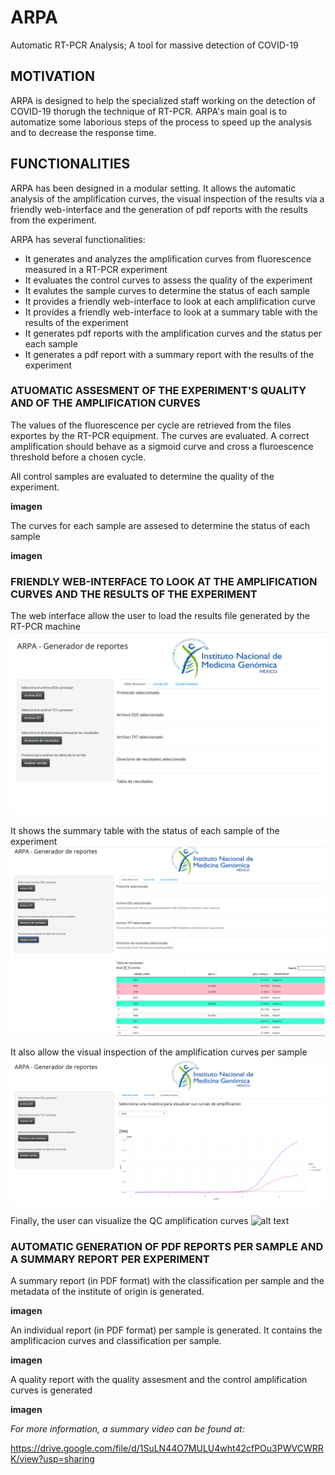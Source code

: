 # ARPA
Automatic RT-PCR Analysis; A tool for massive detection of COVID-19

## MOTIVATION
ARPA is designed to help the specialized staff working on the detection of COVID-19 thorugh the technique of RT-PCR. ARPA's main goal is to automatize some laborious steps of the process to speed up the analysis and to decrease the response time.

## FUNCTIONALITIES

ARPA has been designed in a modular setting. It allows the automatic analysis of the amplification curves, the visual inspection of the results via a friendly web-interface and the generation of pdf reports with the results from the experiment.

ARPA has several functionalities:

 - It generates and analyzes the amplification curves from fluorescence measured in a RT-PCR experiment
 - It evaluates the control curves to assess the quality of the experiment
 - It evalutes the sample curves to determine the status of each sample
 - It provides a friendly web-interface to look at each amplification curve
 - It provides a friendly web-interface to look at a summary table with the results of the experiment
 - It generates pdf reports with the amplification curves and the status per each sample
 - It generates a pdf report with a summary report with the results of the experiment

### ATUOMATIC ASSESMENT OF THE EXPERIMENT'S QUALITY AND OF THE AMPLIFICATION CURVES 

The values of the fluorescence per cycle are retrieved from the files exportes by the RT-PCR equipment. The curves are evaluated. A correct amplification should behave as a sigmoid curve and cross a fluroescence threshold before a chosen cycle.

All control samples are evaluated to determine the quality of the experiment.

**imagen**

The curves for each sample are assesed to determine the status of each sample

**imagen**


### FRIENDLY WEB-INTERFACE TO LOOK AT THE AMPLIFICATION CURVES AND THE RESULTS OF THE EXPERIMENT

The web interface allow the user to load the results file generated by the RT-PCR machine
![alt text](https://github.com/guillermodeandajauregui/ARPA/blob/master/images/web-initial.png?raw=true)


It shows the summary table with the status of each sample of the experiment
![alt text](https://github.com/guillermodeandajauregui/ARPA/blob/master/images/web-summary.png?raw=true)


It also allow the visual inspection of the amplification curves per sample
![alt text](https://github.com/guillermodeandajauregui/ARPA/blob/master/images/web-sample.png?raw=true)


Finally, the user can visualize the QC amplification curves
![alt text](https://github.com/guillermodeandajauregui/ARPA/blob/master/images/wweb-QC.png?raw=true)





### AUTOMATIC GENERATION OF PDF REPORTS PER SAMPLE AND A SUMMARY REPORT PER EXPERIMENT

A summary report (in PDF format) with the classification per sample and the metadata of the institute of origin is generated.

**imagen**

An individual report (in PDF format) per sample is generated. It contains the amplificacion curves and classification per sample.

**imagen**


A quality report with the quality assesment and the control amplification curves is generated

**imagen**


 
*For more information, a summary video can be found at:*

 https://drive.google.com/file/d/1SuLN44O7MULU4wht42cfPOu3PWVCWRRK/view?usp=sharing
 
 
